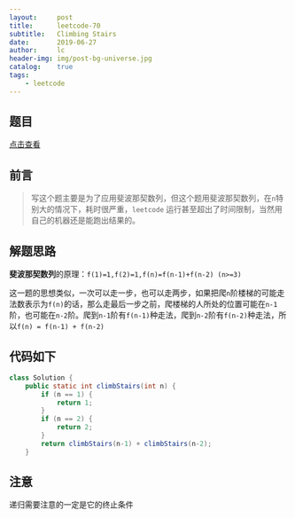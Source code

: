 ```yaml
---
layout:     post
title:      leetcode-70
subtitle:   Climbing Stairs
date:       2019-06-27
author:     lc
header-img: img/post-bg-universe.jpg
catalog:    true
tags:
    - leetcode
---
```


## 题目
[点击查看](https://leetcode.com/problems/climbing-stairs//)

## 前言
> 写这个题主要是为了应用斐波那契数列，但这个题用斐波那契数列，在`n`特别大的情况下，耗时很严重，`leetcode` 运行甚至超出了时间限制，当然用自己的机器还是能跑出结果的。

## 解题思路
**斐波那契数列**的原理：`f(1)=1,f(2)=1,f(n)=f(n-1)+f(n-2) (n>=3)` 

这一题的思想类似，一次可以走一步，也可以走两步，如果把爬`n`阶楼梯的可能走法数表示为`f(n)`的话，那么走最后一步之前，爬楼梯的人所处的位置可能在`n-1`阶，也可能在`n-2`阶。爬到`n-1`阶有`f(n-1)`种走法，爬到`n-2`阶有`f(n-2)`种走法，所以`f(n) = f(n-1) + f(n-2)`

## 代码如下
``` java
class Solution {
    public static int climbStairs(int n) {
        if (n == 1) {
            return 1;
        }
        if (n == 2) {
            return 2;
        }
        return climbStairs(n-1) + climbStairs(n-2);
    }
```

## 注意
递归需要注意的一定是它的终止条件